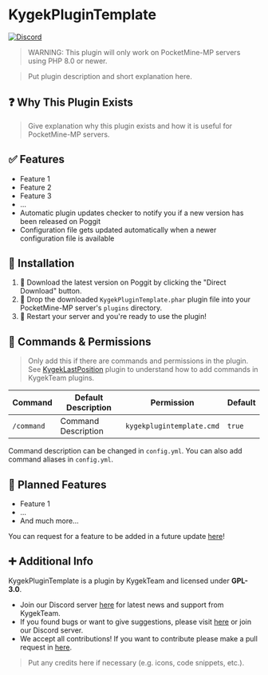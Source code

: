 # KygekPluginTemplate

[![Discord](https://img.shields.io/discord/735439472992321587.svg?label=&logo=discord&logoColor=ffffff&color=7389D8&labelColor=6A7EC2)](https://discord.gg/CXtqUZv)

> WARNING: This plugin will only work on PocketMine-MP servers using PHP 8.0 or newer.

> Put plugin description and short explanation here.

## ❓ Why This Plugin Exists

> Give explanation why this plugin exists and how it is useful for PocketMine-MP servers.

## ✅ Features

- Feature 1
- Feature 2
- Feature 3
- ...
- Automatic plugin updates checker to notify you if a new version has been released on Poggit
- Configuration file gets updated automatically when a newer configuration file is available

## 🔧 Installation

1. 🔽 Download the latest version on Poggit by clicking the "Direct Download" button.
2. 📁 Drop the downloaded `KygekPluginTemplate.phar` plugin file into your PocketMine-MP server's `plugins` directory.
3. 🔄 Restart your server and you're ready to use the plugin!

## 🔐 Commands & Permissions

> Only add this if there are commands and permissions in the plugin. See [KygekLastPosition](https://github.com/KygekTeam/KygekLastPosition) plugin to understand how to add commands in KygekTeam plugins.

| Command | Default Description | Permission | Default |
| --- | --- | --- | --- |
| `/command` | Command Description | `kygekplugintemplate.cmd` | `true` |

Command description can be changed in `config.yml`. You can also add command aliases in `config.yml`.

## 🧾 Planned Features

- Feature 1
- ...
- And much more...

You can request for a feature to be added in a future update [here](https://github.com/KygekTeam/KygekPluginTemplate/issues)!

## ➕ Additional Info

KygekPluginTemplate is a plugin by KygekTeam and licensed under **GPL-3.0**.

- Join our Discord server [here](https://discord.gg/CXtqUZv) for latest news and support from KygekTeam.
- If you found bugs or want to give suggestions, please visit [here](https://github.com/KygekTeam/KygekPluginTemplate/issues) or join our Discord server.
- We accept all contributions! If you want to contribute please make a pull request in [here](https://github.com/KygekTeam/KygekPluginTemplate/pulls).

> Put any credits here if necessary (e.g. icons, code snippets, etc.).